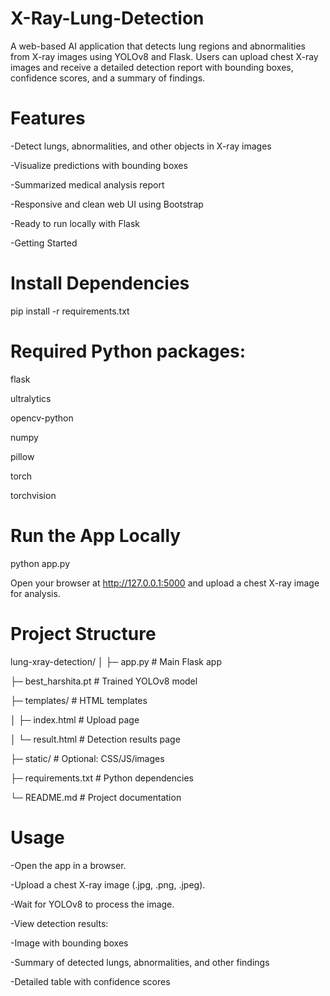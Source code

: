 # X-Ray-Lung-Detection

A web-based AI application that detects lung regions and abnormalities from X-ray images using YOLOv8 and Flask. Users can upload chest X-ray images and receive a detailed detection report with bounding boxes, confidence scores, and a summary of findings.

# Features

-Detect lungs, abnormalities, and other objects in X-ray images

-Visualize predictions with bounding boxes

-Summarized medical analysis report

-Responsive and clean web UI using Bootstrap

-Ready to run locally with Flask

-Getting Started

# Install Dependencies

pip install -r requirements.txt


# Required Python packages:
flask

ultralytics 

opencv-python

numpy

pillow

torch

torchvision

# Run the App Locally
python app.py


Open your browser at http://127.0.0.1:5000
 and upload a chest X-ray image for analysis.

# Project Structure
lung-xray-detection/
│
├─ app.py                   # Main Flask app

├─ best_harshita.pt         # Trained YOLOv8 model

├─ templates/               # HTML templates

│   ├─ index.html           # Upload page

│   └─ result.html          # Detection results page

├─ static/                  # Optional: CSS/JS/images

├─ requirements.txt         # Python dependencies

└─ README.md                # Project documentation

# Usage
-Open the app in a browser.

-Upload a chest X-ray image (.jpg, .png, .jpeg).

-Wait for YOLOv8 to process the image.

-View detection results:

-Image with bounding boxes

-Summary of detected lungs, abnormalities, and other findings

-Detailed table with confidence scores


